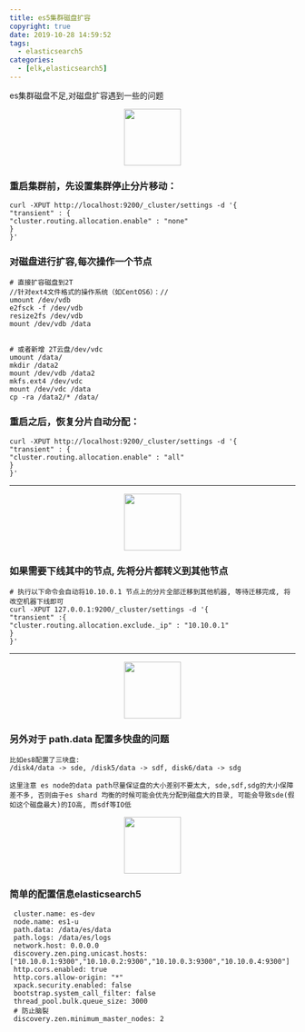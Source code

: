 ```yaml
---
title: es5集群磁盘扩容
copyright: true
date: 2019-10-28 14:59:52
tags:
  - elasticsearch5
categories:
  - [elk,elasticsearch5]
---
```


es集群磁盘不足,对磁盘扩容遇到一些的问题
<!-- more -->

<center>
<img src="http://zhangzw001.github.io/images/dockerniu.jpeg" width = "100" height = "100" style="border: 0"/>
</center>

### 重启集群前，先设置集群停止分片移动：
```
curl -XPUT http://localhost:9200/_cluster/settings -d '{
"transient" : {
"cluster.routing.allocation.enable" : "none"
}
}'
```

### 对磁盘进行扩容,每次操作一个节点
```
# 直接扩容磁盘到2T
//针对ext4文件格式的操作系统（如CentOS6）：//
umount /dev/vdb
e2fsck -f /dev/vdb
resize2fs /dev/vdb
mount /dev/vdb /data


# 或者新增 2T云盘/dev/vdc
umount /data/
mkdir /data2
mount /dev/vdb /data2
mkfs.ext4 /dev/vdc
mount /dev/vdc /data
cp -ra /data2/* /data/
```

### 重启之后，恢复分片自动分配：
```
curl -XPUT http://localhost:9200/_cluster/settings -d '{
"transient" : {
"cluster.routing.allocation.enable" : "all"
}
}'
```

---
<center>
<img src="http://zhangzw001.github.io/images/dockerniu.jpeg" width = "100" height = "100" style="border: 0"/>
</center>

### 如果需要下线其中的节点, 先将分片都转义到其他节点
```
# 执行以下命令会自动将10.10.0.1 节点上的分片全部迁移到其他机器, 等待迁移完成, 将改空机器下线即可
curl -XPUT 127.0.0.1:9200/_cluster/settings -d '{
"transient" :{
"cluster.routing.allocation.exclude._ip" : "10.10.0.1"
}
}'
```

---
<center>
<img src="http://zhangzw001.github.io/images/dockerniu.jpeg" width = "100" height = "100" style="border: 0"/>
</center>

### 另外对于  path.data 配置多快盘的问题
```
比如es8配置了三块盘:
/disk4/data -> sde, /disk5/data -> sdf, disk6/data -> sdg

这里注意 es node的data path尽量保证盘的大小差别不要太大, sde,sdf,sdg的大小保障差不多, 否则由于es shard 均衡的时候可能会优先分配到磁盘大的目录, 可能会导致sde(假如这个磁盘最大)的IO高, 而sdf等IO低
```


<center>
<img src="http://zhangzw001.github.io/images/dockerniu.jpeg" width = "100" height = "100" style="border: 0"/>
</center>

### 简单的配置信息elasticsearch5
```
 cluster.name: es-dev
 node.name: es1-u
 path.data: /data/es/data
 path.logs: /data/es/logs
 network.host: 0.0.0.0
 discovery.zen.ping.unicast.hosts: ["10.10.0.1:9300","10.10.0.2:9300","10.10.0.3:9300","10.10.0.4:9300"]
 http.cors.enabled: true
 http.cors.allow-origin: "*"
 xpack.security.enabled: false
 bootstrap.system_call_filter: false
 thread_pool.bulk.queue_size: 3000
 # 防止脑裂
 discovery.zen.minimum_master_nodes: 2
```
